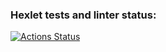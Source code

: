 ### Hexlet tests and linter status:
[![Actions Status](https://github.com/vovitolog/infrastructure-automation-project-77/actions/workflows/hexlet-check.yml/badge.svg)](https://github.com/vovitolog/infrastructure-automation-project-77/actions)
